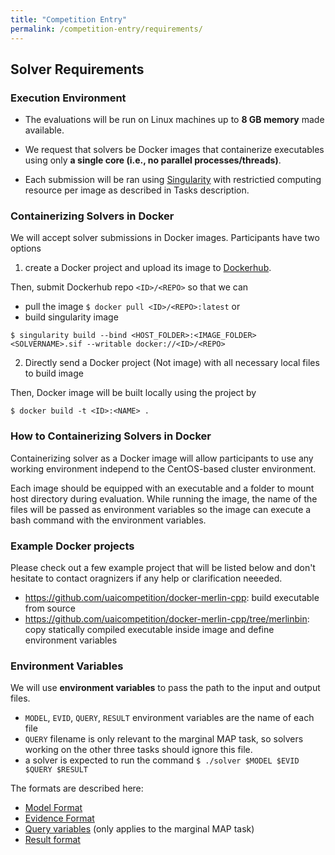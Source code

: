 ```yaml
---
title: "Competition Entry"
permalink: /competition-entry/requirements/
---
```


## Solver Requirements


### Execution Environment

* The evaluations will be run on Linux machines up to **8 GB memory** made available.

* We request that solvers be Docker images that containerize executables using only **a single core (i.e., no parallel processes/threads)**.

* Each submission will be ran using [Singularity](https://sylabs.io/guides/2.6/user-guide/index.html) 
with restrictied computing resource per image as described in Tasks description.


### Containerizing Solvers in Docker
We will accept solver submissions in Docker images. Participants have two options

1. create a Docker project and upload its image to [Dockerhub](https://hub.docker.com/). 

Then, submit Dockerhub repo `<ID>/<REPO>` so that we can
  * pull the image `$ docker pull <ID>/<REPO>:latest` or
  * build singularity image  
 
```
$ singularity build --bind <HOST_FOLDER>:<IMAGE_FOLDER> <SOLVERNAME>.sif --writable docker://<ID>/<REPO>
```

2. Directly send a Docker project (Not image) with all necessary local files to build image

Then, Docker image will be built locally using the project by
```
$ docker build -t <ID>:<NAME> . 
```


### How to Containerizing Solvers in Docker
Containerizing solver as a Docker image will allow participants to use any working environment 
independ to the CentOS-based cluster environment.

Each image should be equipped with an executable and a folder to mount host directory during evaluation.
While running the image, the name of the files will be passed as environment variables 
so the image can execute a bash command with the environment variables.


### Example Docker projects
Please check out a few example project that will be listed below
and don't hesitate to contact oragnizers if any help or clarification neeeded.
* https://github.com/uaicompetition/docker-merlin-cpp: build executable from source
* https://github.com/uaicompetition/docker-merlin-cpp/tree/merlinbin: copy statically compiled executable inside image and define environment variables


### Environment Variables 
We will use **environment variables** to pass the path to the input and output files.
* `MODEL`, `EVID`, `QUERY`, `RESULT` environment variables are the name of each file
* `QUERY` filename is only relevant to the marginal MAP task, so solvers working on the other three tasks should ignore this file.
* a solver is expected to run the command ``` $ ./solver $MODEL $EVID $QUERY $RESULT ```

The formats are described here:
* [Model Format](../file-formats/model-format.md)   
* [Evidence Format](../file-formats/evidence-format.md)
* [Query variables](../file-formats/query-format.md) (only applies to the marginal MAP task)
* [Result format](../file-formats/result-format.md)
   
